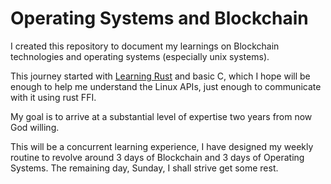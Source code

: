 # Operating Systems and Blockchain

I created this repository to document my learnings on Blockchain technologies and operating systems (especially unix systems).

This journey started with [Learning Rust](https://github.com/timolinn/the-year-of-the-rustacean) and basic C, which I hope will be enough to help me understand the Linux APIs, just enough to communicate with it using rust FFI.

My goal is to arrive at a substantial level of expertise two years from now God willing.

This will be a concurrent learning experience, I have designed my weekly routine to revolve around 3 days of Blockchain and 3 days of Operating Systems. The remaining day, Sunday, I shall strive get some rest.
